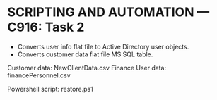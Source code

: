 # SCRIPTING AND AUTOMATION — C916: Task 2

* Converts user info flat file to Active Directory user objects.
* Converts customer data flat file MS SQL table.

Customer data: NewClientData.csv
Finance User data: financePersonnel.csv

Powershell script: restore.ps1



